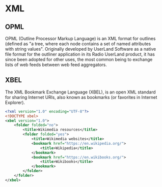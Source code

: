# XML

## OPML

OPML (Outline Processor Markup Language) is an XML format for outlines (defined as "a tree, where each node contains a set of named attributes with string values". Originally developed by UserLand Software as a native file format for the outliner application in its Radio UserLand product, it has since been adopted for other uses, the most common being to exchange lists of web feeds between web feed aggregators.

## XBEL

The XML Bookmark Exchange Language (XBEL), is an open XML standard for sharing Internet URIs, also known as bookmarks (or favorites in Internet Explorer).

```xml
<?xml version="1.0" encoding="UTF-8"?>
<!DOCTYPE xbel>
<xbel version="1.0">
    <folder folded="no">
        <title>Wikimedia resources</title>
        <folder folded="yes">
            <title>Wikimedia websites</title>
            <bookmark href="https://en.wikipedia.org/">
                <title>Wikipedia</title>
            </bookmark>
            <bookmark href="https://en.wikibooks.org/">
                <title>Wikibooks</title>
            </bookmark>
        </folder>
    </folder>
</xbel>
```

[XBEL]: https://en.wikipedia.org/wiki/XBEL ""
[OPML]: https://en.wikipedia.org/wiki/OPML

